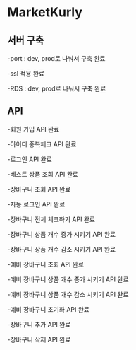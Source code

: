 # MarketKurly

## 서버 구축

-port : dev, prod로 나눠서 구축 완료

-ssl 적용 완료

-RDS : dev, prod로 나눠서 구축 완료

## API

-회원 가입 API 완료

-아이디 중복체크 API 완료

-로그인 API 완료

-베스트 상품 조회 API 완료

-장바구니 조회 API 완료

-자동 로그인 API 완료

-장바구니 전체 체크하기 API 완료

-장바구니 상품 개수 증가 시키기 API 완료

-장바구니 상품 개수 감소 시키기 API 완료

-예비 장바구니 조회 API 완료

-예비 장바구니 상품 개수 증가 시키기 API 완료

-예비 장바구니 상품 개수 감소 시키기 API 완료

-예비 장바구니 초기화 API 완료

-장바구니 추가 API 완료

-장바구니 삭제 API 완료
